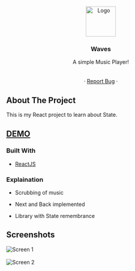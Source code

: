 


<!-- PROJECT LOGO -->
<br />
<p align="center">
  <a>
    <img src="https://i.imgur.com/KEwgVTc.png" alt="Logo" width="80" height="80">
  </a>

  <h3 align="center">Waves</h3>

  <p align="center">
    A simple Music Player!
    <br />
    <br />
    <br />
    ·
    <a href="https://github.com/diamachi/React-Music/issues">Report Bug</a>
    ·
  </p>
</p>




<!-- ABOUT THE PROJECT -->
## About The Project


This is my React project to learn about State.

## [DEMO]()

### Built With
* [ReactJS](https://musix-400e6.web.app/)

### Explaination
- Scrubbing of music 

- Next and Back implemented

- Library with State remembrance



## Screenshots
![Screen 1](https://i.imgur.com/YIatpZD.png)
<br>
<br>
![Screen 2](https://i.imgur.com/Bh7hffe.png)
<br>










